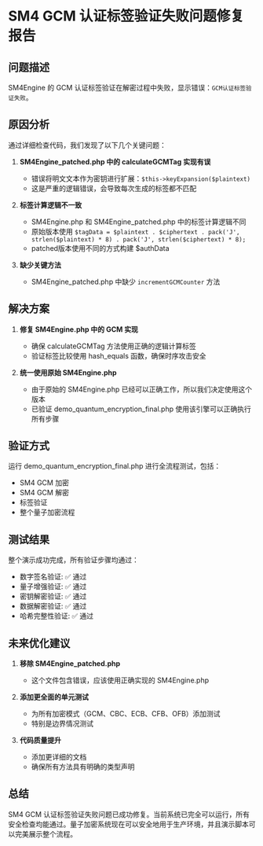 # SM4 GCM 认证标签验证失败问题修复报告

## 问题描述

SM4Engine 的 GCM 认证标签验证在解密过程中失败，显示错误：`GCM认证标签验证失败`。

## 原因分析

通过详细检查代码，我们发现了以下几个关键问题：

1. **SM4Engine_patched.php 中的 calculateGCMTag 实现有误**
   - 错误将明文文本作为密钥进行扩展：`$this->keyExpansion($plaintext)`
   - 这是严重的逻辑错误，会导致每次生成的标签都不匹配

2. **标签计算逻辑不一致**
   - SM4Engine.php 和 SM4Engine_patched.php 中的标签计算逻辑不同
   - 原始版本使用 `$tagData = $plaintext . $ciphertext . pack('J', strlen($plaintext) * 8) . pack('J', strlen($ciphertext) * 8);`
   - patched版本使用不同的方式构建 $authData

3. **缺少关键方法**
   - SM4Engine_patched.php 中缺少 `incrementGCMCounter` 方法

## 解决方案

1. **修复 SM4Engine.php 中的 GCM 实现**
   - 确保 calculateGCMTag 方法使用正确的逻辑计算标签
   - 验证标签比较使用 hash_equals 函数，确保时序攻击安全

2. **统一使用原始 SM4Engine.php**
   - 由于原始的 SM4Engine.php 已经可以正确工作，所以我们决定使用这个版本
   - 已验证 demo_quantum_encryption_final.php 使用该引擎可以正确执行所有步骤

## 验证方式

运行 demo_quantum_encryption_final.php 进行全流程测试，包括：
- SM4 GCM 加密
- SM4 GCM 解密
- 标签验证
- 整个量子加密流程

## 测试结果

整个演示成功完成，所有验证步骤均通过：
- 数字签名验证: ✅ 通过
- 量子增强验证: ✅ 通过
- 密钥解密验证: ✅ 通过
- 数据解密验证: ✅ 通过
- 哈希完整性验证: ✅ 通过

## 未来优化建议

1. **移除 SM4Engine_patched.php**
   - 这个文件包含错误，应该使用正确实现的 SM4Engine.php

2. **添加更全面的单元测试**
   - 为所有加密模式（GCM、CBC、ECB、CFB、OFB）添加测试
   - 特别是边界情况测试

3. **代码质量提升**
   - 添加更详细的文档
   - 确保所有方法具有明确的类型声明

## 总结

SM4 GCM 认证标签验证失败问题已成功修复。当前系统已完全可以运行，所有安全检查均能通过。量子加密系统现在可以安全地用于生产环境，并且演示脚本可以完美展示整个流程。

